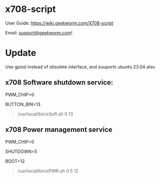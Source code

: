 # x708-script

User Guide: https://wiki.geekworm.com/X708-script

Email: support@geekworm.com!


# Update
Use gpiod instead of obsolete interface, and suuports ubuntu 23.04 also

## x708 Software shutdown service:

PWM_CHIP=0

BUTTON_BIN=13
> /usr/local/bin/xSoft.sh 0 13

## x708 Power management service

PWM_CHIP=0

SHUTDOWN=5

BOOT=12
>/usr/local/bin/xPWR.sh 0 5 12
